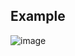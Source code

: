 Example
---
![image](https://github.com/user-attachments/assets/177da9ba-85b7-46d5-9ffb-5076bc170605)

